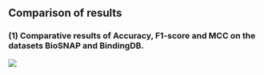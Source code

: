 ## Comparison of results
### (1) Comparative results of Accuracy, F1-score and MCC on the datasets BioSNAP and BindingDB.
![](./Experiments.png)
